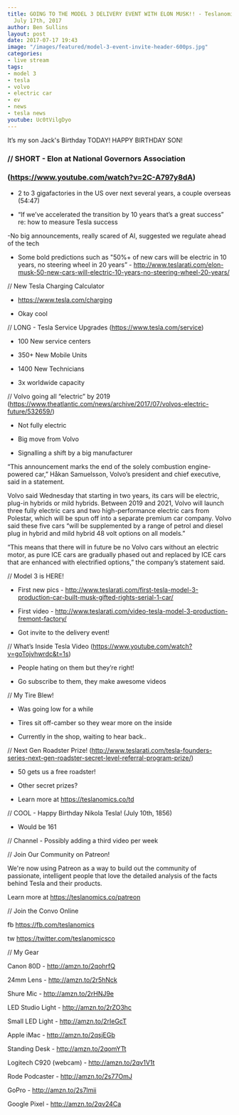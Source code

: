 ```yaml
---
title: GOING TO THE MODEL 3 DELIVERY EVENT WITH ELON MUSK!! - Teslanomics LIVE for
  July 17th, 2017
author: Ben Sullins
layout: post
date: 2017-07-17 19:43
image: "/images/featured/model-3-event-invite-header-600ps.jpg"
categories:
- live stream
tags:
- model 3
- tesla
- volvo
- electric car
- ev
- news
- tesla news
youtube: Uc0tVilgDyo
---
```



It’s my son Jack's Birthday TODAY! HAPPY BIRTHDAY SON!

### // SHORT - Elon at National Governors Association

### (https://www.youtube.com/watch?v=2C-A797y8dA)

- 2 to 3 gigafactories in the US over next several years, a couple overseas (54:47)

- “If we’ve accelerated the transition by 10 years that’s a great success” re: how to measure Tesla success

-No big announcements, really scared of AI, suggested we regulate ahead of the tech

- Some bold predictions such as "50%+ of new cars will be electric in 10 years, no steering wheel in 20 years” - http://www.teslarati.com/elon-musk-50-new-cars-will-electric-10-years-no-steering-wheel-20-years/

// New Tesla Charging Calculator

- https://www.tesla.com/charging

- Okay cool

// LONG - Tesla Service Upgrades (https://www.tesla.com/service)

- 100 New service centers

- 350+ New Mobile Units

- 1400 New Technicians

- 3x worldwide capacity

// Volvo going all “electric” by 2019 (https://www.theatlantic.com/news/archive/2017/07/volvos-electric-future/532659/)

- Not fully electric

- Big move from Volvo

- Signalling a shift by a big manufacturer

“This announcement marks the end of the solely combustion engine-powered car,” Håkan Samuelsson, Volvo’s president and chief executive, said in a statement.

Volvo said Wednesday that starting in two years, its cars will be electric, plug-in hybrids or mild hybrids. Between 2019 and 2021, Volvo will launch three fully electric cars and two high-performance electric cars from Polestar, which will be spun off into a separate premium car company. Volvo said these five cars “will be supplemented by a range of petrol and diesel plug in hybrid and mild hybrid 48 volt options on all models.”

“This means that there will in future be no Volvo cars without an electric motor, as pure ICE cars are gradually phased out and replaced by ICE cars that are enhanced with electrified options,” the company’s statement said.

// Model 3 is HERE!

- First new pics - http://www.teslarati.com/first-tesla-model-3-production-car-built-musk-gifted-rights-serial-1-car/

- First video - http://www.teslarati.com/video-tesla-model-3-production-fremont-factory/

- Got invite to the delivery event!

// What’s Inside Tesla Video (https://www.youtube.com/watch?v=goTojvhwrdc&t=1s)

- People hating on them but they’re right!

- Go subscribe to them, they make awesome videos

// My Tire Blew!

- Was going low for a while

- Tires sit off-camber so they wear more on the inside

- Currently in the shop, waiting to hear back..

// Next Gen Roadster Prize! (http://www.teslarati.com/tesla-founders-series-next-gen-roadster-secret-level-referral-program-prize/)

- 50 gets us a free roadster!

- Other secret prizes?

- Learn more at https://teslanomics.co/td

// COOL - Happy Birthday Nikola Tesla! (July 10th, 1856)

- Would be 161

// Channel - Possibly adding a third video per week

// Join Our Community on Patreon!

We're now using Patreon as a way to build out the community of passionate, intelligent people that love the detailed analysis of the facts behind Tesla and their products.

Learn more at https://teslanomics.co/patreon

// Join the Convo Online

fb https://fb.com/teslanomics

tw https://twitter.com/teslanomicsco

// My Gear

Canon 80D - http://amzn.to/2qohrfQ

24mm Lens - http://amzn.to/2r5hNck

Shure Mic - http://amzn.to/2rHNJ9e

LED Studio Light - http://amzn.to/2rZO3hc

Small LED Light - http://amzn.to/2rIeGcT

Apple iMac - http://amzn.to/2qsjEGb

Standing Desk - http://amzn.to/2qomYTt

Logitech C920 (webcam) - http://amzn.to/2qv1V1t

Rode Podcaster - http://amzn.to/2s77OmJ

GoPro - http://amzn.to/2s7lmii

Google Pixel - http://amzn.to/2qv24Ca